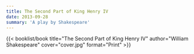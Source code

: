 ```yaml
---
title: The Second Part of King Henry IV
date: 2013-09-28
summary: 'A play by Shakespeare'
---
```


{{< booklist/book
title="The Second Part of King Henry IV"
author="William Shakespeare"
cover="cover.jpg"
format="Print" >}}
